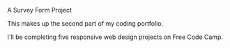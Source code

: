 A Survey Form Project

This makes up the second part of my coding portfolio. 

I'll be completing five responsive web design projects on Free Code Camp.
